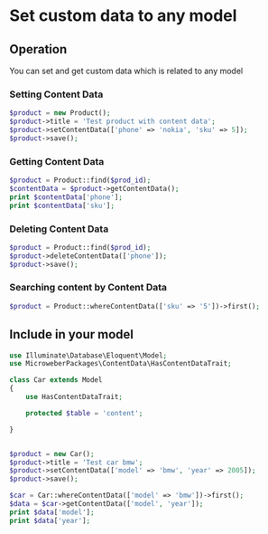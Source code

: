 # Set custom data to any model



## Operation

You can set and get custom data which is related to any model 



### Setting Content Data 


```php
$product = new Product();
$product->title = 'Test product with content data';
$product->setContentData(['phone' => 'nokia', 'sku' => 5]);
$product->save();
```



### Getting Content Data  

```php
$product = Product::find($prod_id);
$contentData = $product->getContentData();
print $contentData['phone'];
print $contentData['sku'];
```




### Deleting Content Data  

```php
$product = Product::find($prod_id);
$product->deleteContentData(['phone']);
$product->save();
```



### Searching content by Content Data  

```php
$product = Product::whereContentData(['sku' => '5'])->first();
```



## Include in your model

```php
use Illuminate\Database\Eloquent\Model;
use MicroweberPackages\ContentData\HasContentDataTrait;

class Car extends Model
{
    use HasContentDataTrait;

    protected $table = 'content';

}


$product = new Car();
$product->title = 'Test car bmw';
$product->setContentData(['model' => 'bmw', 'year' => 2005]);
$product->save();

$car = Car::whereContentData(['model' => 'bmw'])->first();
$data = $car->getContentData(['model', 'year']);
print $data['model'];
print $data['year'];
```